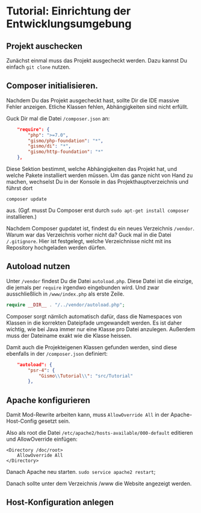 # Tutorial: Einrichtung der Entwicklungsumgebung

## Projekt auschecken

Zunächst einmal muss das Projekt ausgecheckt werden. Dazu kannst
Du einfach `git clone` nutzen.


## Composer initialisieren.

Nachdem Du das Projekt ausgecheckt hast, sollte Dir die IDE
massive Fehler anzeigen. Etliche Klassen fehlen, Abhängigkeiten
sind nicht erfüllt.

Guck Dir mal die Datei `/composer.json` an:

```json
    "require": {
        "php": ">=7.0",
        "gismo/php-foundation": "*",
        "gismo/di": "*",
        "gismo/http-foundation": "*"
    },
```

Diese Sektion bestimmt, welche Abhängigkeiten das Projekt hat, und
welche Pakete installiert werden müssen. Um das ganze nicht von
Hand zu machen, wechselst Du in der Konsole in das Projekthauptverzeichnis
und führst dort 

```
composer update
```

aus. (Ggf. musst Du Composer erst durch `sudo apt-get install composer`
installieren.)

Nachdem Composer gupdatet ist, findest du ein neues Verzeichnis
`/vendor`. Warum war das Verzeichnis vorher nicht da? Guck mal in
die Datei `/.gitignore`. Hier ist festgelegt, welche Verzeichnisse
nicht mit ins Repository hochgeladen werden dürfen.

## Autoload nutzen

Unter `/vendor` findest Du die Datei `autoload.php`. Diese Datei
ist die einzige, die jemals per `require` irgendwo eingebunden wird.
Und zwar ausschließlich in `/www/index.php` als erste Zeile.

```php
require __DIR__ . "/../vendor/autoload.php";
```

Composer sorgt nämlich automatisch dafür, dass die Namespaces von
Klassen in die korrekten Dateipfade umgewandelt werden. Es ist daher
wichtig, wie bei Java immer nur eine Klasse pro Datei anzulegen.
Außerdem muss der Dateiname exakt wie die Klasse heissen.

Damit auch die Projekteigenen Klassen gefunden werden, sind diese
ebenfalls in der `/composer.json` definiert:

```json
    "autoload": {
        "psr-4": {
            "Gismo\\Tutorial\\": "src/Tutorial"
        },
```


## Apache konfigurieren

Damit Mod-Rewrite arbeiten kann, muss `AllowOverride All` in der Apache-
Host-Config gesetzt sein.

Also als root die Datei `/etc/apache2/hosts-available/000-default` editieren
und AllowOverride einfügen:

```
<Directory /doc/root>
    AllowOverride All
</Directory>
```
Danach Apache neu starten. `sudo service apache2 restart`;

Danach sollte unter dem Verzeichnis /www die Website angezeigt werden.

## Host-Konfiguration anlegen


    